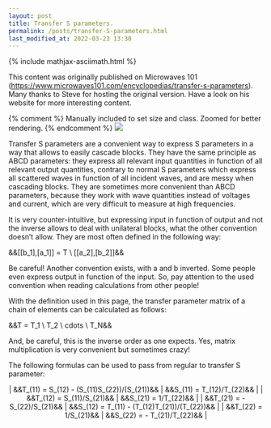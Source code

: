 ```yaml
---
layout: post
title: Transfer S parameters.
permalink: /posts/transfer-S-parameters.html
last_modified_at: 2022-03-23 13:30
---
```

{% include mathjax-asciimath.html %}

<p class="begin-note">This content was originally published on Microwaves 101 (<a href="https://www.microwaves101.com/encyclopedias/transfer-s-parameters">https://www.microwaves101.com/encyclopedias/transfer-s-parameters</a>). Many thanks to Steve for hosting the original version. Have a look on his website for more interesting content.</p>

{% comment %}
Manually included to set size and class. Zoomed for better rendering.
{% endcomment %}
<img class="schematic" src="{{ '/posts/transfer-S-parameters/S-parameters.svg' | relative_url }}" style="min-width:50%;">

Transfer S parameters are a convenient way to express S parameters in a way that allows to easily cascade blocks. They have the same principle as ABCD parameters: they express all relevant input quantities in function of all relevant output quantities, contrary to normal S parameters which express all scattered waves in function of all incident waves, and are messy when cascading blocks. They are sometimes more convenient than ABCD parameters, because they work with wave quantities instead of voltages and current, which are very difficult to measure at high frequencies.

It is very counter-intuitive, but expressing input in function of output and not the inverse allows to deal with unilateral blocks, what the other convention doesn’t allow. They are most often defined in the following way:

&&[[b_1],[a_1]] = T \ [[a_2],[b_2]]&&

Be careful! Another convention exists, with a and b inverted. Some people even express output in function of the input. So, pay attention  to the used convention when reading calculations from other people!

With the definition used in this page, the transfer parameter matrix of a chain of elements can be calculated as follows:

&&T = T_1 \ T_2 \ cdots \ T_N&&

And, be careful, this is the inverse order as one expects. Yes, matrix multiplication is very convenient but sometimes crazy!

The following formulas can be used to pass from regular to transfer S parameter:

<div markdown="1" align="center">

| &&T_(11) = S_(12) - (S_(11)S_(22))/(S_(21))&&  | &&S_(11) = T_(12)/T_(22)&&                    |
| &&T_(12) = S_(11)/S_(21)&&                     | &&S_(21) = 1/T_(22)&&                         |
| &&T_(21) = - S_(22)/S_(21)&&                   | &&S_(12) = T_(11) - (T_(12)T_(21))/(T_(22))&& |
| &&T_(22) = 1/S_(21)&&                          | &&S_(22) = - T_(21)/T_(22)&&                  |

</div>
